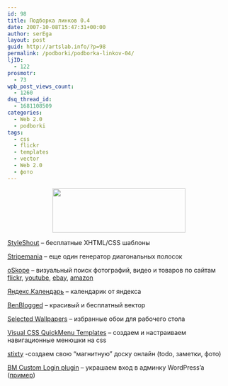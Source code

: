```yaml
---
id: 98
title: Подборка линков 0.4
date: 2007-10-08T15:47:31+00:00
author: serEga
layout: post
guid: http://artslab.info/?p=98
permalink: /podborki/podborka-linkov-04/
ljID:
  - 122
prosmotr:
  - 73
wpb_post_views_count:
  - 1260
dsq_thread_id:
  - 1681108509
categories:
  - Web 2.0
  - podborki
tags:
  - css
  - flickr
  - templates
  - vector
  - Web 2.0
  - фото
---
```

<center>
  <a href="{{site.img_cdn}}/custom_wordpress_login.jpg"><img src="{{site.img_cdn}}/custom_wordpress_login-300x100.jpg" alt="" title="custom_wordpress_login" width="300" height="100" class="alignnone size-medium wp-image-958" srcset="{{site.img_cdn}}/custom_wordpress_login-300x100.jpg 300w, {{site.img_cdn}}/custom_wordpress_login.jpg 527w" sizes="(max-width: 300px) 100vw, 300px" /></a>
</center>



<a href="http://www.styleshout.com/free-templates.php" title="xthml/css шаблоны" target="_blank">StyleShout</a> &#8211; бесплатные XHTML/CSS шаблоны

<a href="http://www.stripemania.com/" title="stripe patterns" target="_blank">Stripemania</a> &#8211; еще один генератор диагональных полосок

<a href="http://oskope.com/" title="visual browser" target="_blank">oSkope</a> &#8211; визуальный поиск фотографий, видео и товаров по сайтам <a href="http://flickr.com" title="flickr - photos" target="_blank">flickr</a>, <a href="http://youtube.com" title="youtube - videos" target="_blank">youtube</a>, <a href="http://www.ebay.com/" title="ebay products" target="_blank">ebay</a>, <a href="http://amazon.com" title="amazon shop" target="_blank">amazon</a>

<a href="http://calendar.yandex.ru/" title="calendar yandex web 2.0" target="_blank">Яндекс.Календарь</a> &#8211; календарик от яндекса

<a href="http://benblogged.com/?cat=5" title="free vector" target="_blank">BenBlogged</a> &#8211; красивый и бесплатный вектор

<a href="http://www.smashingmagazine.com/2007/09/21/selected-wallpapers-for-your-desktop/" title="обои для рабочего стола" target="_blank">Selected Wallpapers</a> &#8211; избранные обои для рабочего стола

<a href="http://www.opencube.com/qmv_vdesign/launch_quickmenu.html" title="css navigation menu generator" target="_blank">Visual CSS QuickMenu Templates</a> &#8211; создаем и настраиваем навигационные менюшки на css

<a href="http://stixy.com/" title="создаем свою магнитную доску" target="_blank">stixty</a> -создаем свою &#8220;магнитную&#8221; доску онлайн (todo, заметки, фото)

<a href="http://www.binarymoon.co.uk/projects/bm-custom-login/" title="customize wordpress login" target="_blank">BM Custom Login plugin</a> &#8211; украшаем вход в админку WordPress&#8217;a (<a href="http://imagehost.li/files/29821408637708_2e4de0dd20.jpg" title="artslab wordpress login" target="_blank">пример</a>)

<a href="http://amazon.com" title="amazon shop" target="_blank"></a>